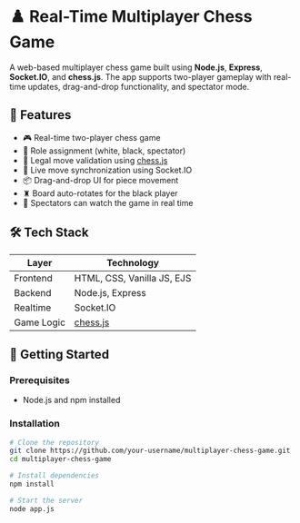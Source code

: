 # ♟️ Real-Time Multiplayer Chess Game

A web-based multiplayer chess game built using **Node.js**, **Express**, **Socket.IO**, and **chess.js**. The app supports two-player gameplay with real-time updates, drag-and-drop functionality, and spectator mode.

## 🌟 Features

- 🎮 Real-time two-player chess game
- 👤 Role assignment (white, black, spectator)
- 🧠 Legal move validation using [chess.js](https://github.com/jhlywa/chess.js)
- 🔁 Live move synchronization using Socket.IO
- 📦 Drag-and-drop UI for piece movement
- ♜ Board auto-rotates for the black player
- 👀 Spectators can watch the game in real time

## 🛠 Tech Stack

| Layer     | Technology               |
|-----------|---------------------------|
| Frontend  | HTML, CSS, Vanilla JS, EJS |
| Backend   | Node.js, Express          |
| Realtime  | Socket.IO                 |
| Game Logic| [chess.js](https://github.com/jhlywa/chess.js) |

## 🚀 Getting Started

### Prerequisites
- Node.js and npm installed

### Installation

```bash
# Clone the repository
git clone https://github.com/your-username/multiplayer-chess-game.git
cd multiplayer-chess-game

# Install dependencies
npm install

# Start the server
node app.js
